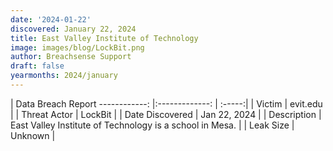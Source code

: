 ```yaml
---
date: '2024-01-22'
discovered: January 22, 2024
title: East Valley Institute of Technology
image: images/blog/LockBit.png
author: Breachsense Support
draft: false
yearmonths: 2024/january
---
```



| Data Breach Report
------------:     |:-------------:    | :-----:|
| Victim      | evit.edu      | 
| Threat Actor      | LockBit      | 
| Date Discovered      | Jan 22, 2024      | 
| Description      | East Valley Institute of Technology is a school in Mesa.      | 
| Leak Size      | Unknown      | 

